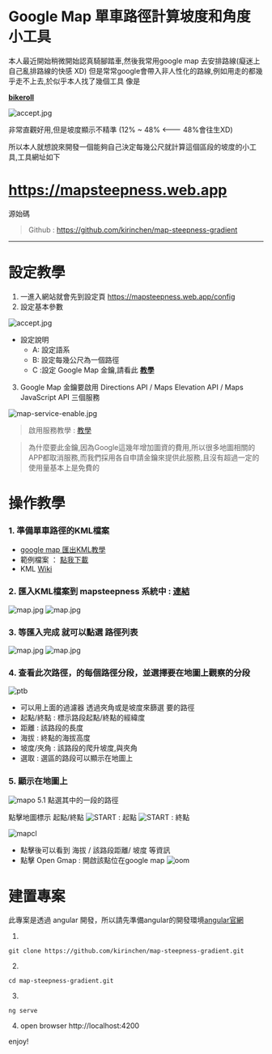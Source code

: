 # Google Map 單車路徑計算坡度和角度小工具

本人最近開始稍微開始認真騎腳踏車,然後我常用google map 去安排路線(癡迷上自己亂排路線的快感 XD)
但是常常google會帶入非人性化的路線,例如用走的都幾乎走不上去,於似乎本人找了幾個工具
像是

**[bikeroll](https://bikeroll.net/)**

![accept.jpg](https://github.com/kirinchen/note-annex/blob/master/map-gradient/bikeroll-not-enough.png?raw=true)

非常直觀好用,但是坡度顯示不精準 (12% ~ 48%  <--- 48%會往生XD)

所以本人就想說來開發一個能夠自己決定每幾公尺就計算這個區段的坡度的小工具,工具網址如下


 https://mapsteepness.web.app
 ====
 源始碼
 
> Github : https://github.com/kirinchen/map-steepness-gradient

___

# 設定教學

1. 一進入網站就會先到設定頁   https://mapsteepness.web.app/config 
2. 設定基本參數

![accept.jpg](https://github.com/kirinchen/note-annex/blob/master/map-gradient/config.png?raw=true)
- 設定說明
    - A: 設定語系
    - B: 設定每幾公尺為一個路徑
    - C :設定 Google Map 金鑰,請看此 **[教學](https://github.com/kirinchen/map-steepness-gradient/blob/master/doc/gmapkey-zh-tw.md)**

3. Google Map 金鑰要啟用 Directions API / Maps Elevation API / Maps JavaScript API 三個服務

![map-service-enable.jpg](https://github.com/kirinchen/note-annex/blob/master/map-gradient/map-service-enable.png?raw=true)

> 啟用服務教學 : [教學](https://github.com/kirinchen/map-steepness-gradient/blob/master/gmapkey-zh-tw.md)

> 為什麼要此金鑰,因為Google這幾年增加圖資的費用,所以很多地圖相關的APP都取消服務,而我們採用各自申請金鑰來提供此服務,且沒有超過一定的使用量基本上是免費的

# 操作教學

### 1. 準備單車路徑的KML檔案
  - [google map 匯出KML教學](https://github.com/kirinchen/map-steepness-gradient/blob/master/doc/mymap-export-kml.md)
  - 範例檔案 ： [點我下載](https://raw.githubusercontent.com/kirinchen/note-annex/master/map-gradient/Path.kml)
  - KML  [Wiki](https://zh.m.wikipedia.org/zh-tw/KML)

### 2. 匯入KML檔案到 mapsteepness 系統中 : [連結](https://mapsteepness.web.app/load)

![map.jpg](https://github.com/kirinchen/note-annex/blob/master/map-gradient/sel-kml.png?raw=true)
![map.jpg](https://github.com/kirinchen/note-annex/blob/master/map-gradient/sel-kml-done.png?raw=true)



###  3. 等匯入完成 就可以點選 路徑列表

![map.jpg](https://github.com/kirinchen/note-annex/blob/master/map-gradient/import-done.png?raw=true=500x700)
![map.jpg](https://github.com/kirinchen/note-annex/blob/master/map-gradient/path-table.png?raw=true) 

### 4. 查看此次路徑，的每個路徑分段，並選擇要在地圖上觀察的分段

![ptb](https://github.com/kirinchen/note-annex/blob/master/map-gradient/path-table-view.png?raw=true)

- 可以用上面的過濾器 透過夾角或是坡度來篩選 要的路徑
- 起點/終點 : 標示路段起點/終點的經緯度
- 距離 : 該路段的長度
- 海拔 : 終點的海拔高度
- 坡度/夾角 : 該路段的爬升坡度,與夾角
- 選取 : 選區的路段可以顯示在地圖上

### 5. 顯示在地圖上
![mapo](https://github.com/kirinchen/note-annex/blob/master/map-gradient/map-over-all.png?raw=true)
  5.1 點選其中的一段的路徑


點擊地圖標示 起點/終點
![START](https://github.com/kirinchen/note-annex/blob/master/map-gradient/mark-start.png?raw=true) : 起點 
![START](https://github.com/kirinchen/note-annex/blob/master/map-gradient/mark-end.png?raw=true) : 終點

![mapcl](https://github.com/kirinchen/note-annex/blob/master/map-gradient/map-click-mark.png?raw=true)
- 點擊後可以看到 海拔 / 該路段距離/ 坡度 等資訊
- 點擊 Open Gmap : 開啟該點位在google map
![oom](https://github.com/kirinchen/note-annex/blob/master/map-gradient/open-in-gmap.png?raw=true)


# 建置專案

此專案是透過 angular 開發，所以請先準備angular的開發環境[angular官網](https://angular.io/)

1. 
 ```
git clone https://github.com/kirinchen/map-steepness-gradient.git
```
2. 
```
cd map-steepness-gradient.git
```
3.
```
ng serve
```
4. open browser http://localhost:4200


enjoy!
